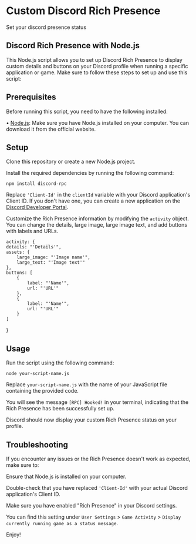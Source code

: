 # Custom Discord Rich Presence
Set your discord presence status

## Discord Rich Presence with Node.js

This Node.js script allows you to set up Discord Rich Presence to display custom details and buttons on your Discord profile when running a specific application or game. Make sure to follow these steps to set up and use this script:

## Prerequisites

Before running this script, you need to have the following installed:

   • [Node.js](https://nodejs.org/en): Make sure you have Node.js installed on your computer. You can download it from the official website.

## Setup

Clone this repository or create a new Node.js project.

Install the required dependencies by running the following command:

    npm install discord-rpc

Replace `'Client-Id'` in the `clientId` variable with your Discord application's Client ID. If you don't have one, you can create a new application on the [Discord Developer Portal](https://discord.com/developers/applications).

Customize the Rich Presence information by modifying the `activity` object. You can change the details, large image, large image text, and add buttons with labels and URLs.
 
    activity: {
    details: "'Details'",
    assets: {
        large_image: "'Image name'",
        large_text: "'Image text'"
    },
    buttons: [
        {
            label: "'Name'",
            url: "'URL'"
        },
        {
            label: "'Name'",
            url: "'URL'"
        }
    ]
  }

## Usage

Run the script using the following command:


    node your-script-name.js

Replace `your-script-name.js` with the name of your JavaScript file containing the provided code.

You will see the message `[RPC] Hooked!` in your terminal, indicating that the Rich Presence has been successfully set up.

Discord should now display your custom Rich Presence status on your profile.

## Troubleshooting

If you encounter any issues or the Rich Presence doesn't work as expected, make sure to:

Ensure that Node.js is installed on your computer.

Double-check that you have replaced `'Client-Id'` with your actual Discord application's Client ID.

Make sure you have enabled "Rich Presence" in your Discord settings. 

You can find this setting under `User Settings` > `Game Activity` > `Display currently running game as a status message`.

Enjoy!
